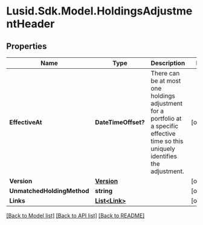 
# Lusid.Sdk.Model.HoldingsAdjustmentHeader

## Properties

Name | Type | Description | Notes
------------ | ------------- | ------------- | -------------
**EffectiveAt** | **DateTimeOffset?** | There can be at most one holdings adjustment for a portfolio at a  specific effective time so this uniquely identifies the adjustment. | [optional] 
**Version** | [**Version**](Version.md) |  | [optional] 
**UnmatchedHoldingMethod** | **string** |  | [optional] 
**Links** | [**List&lt;Link&gt;**](Link.md) |  | [optional] 

[[Back to Model list]](../README.md#documentation-for-models)
[[Back to API list]](../README.md#documentation-for-api-endpoints)
[[Back to README]](../README.md)

